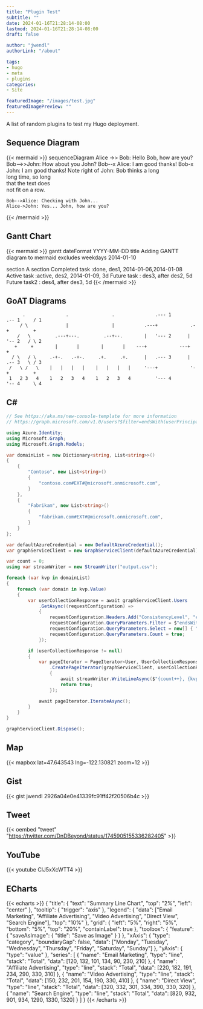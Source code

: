 ```yaml
---
title: "Plugin Test"
subtitle: ""
date: 2024-01-16T21:28:14-08:00
lastmod: 2024-01-16T21:28:14-08:00
draft: false

author: "jwendl"
authorLink: "/about"

tags:
- hugo
- meta
- plugins
categories:
- Site

featuredImage: "/images/test.jpg"
featuredImagePreview: ""
---
```


A list of random plugins to test my Hugo deployment.

<!--more-->

## Sequence Diagram

{{< mermaid >}}
sequenceDiagram
    Alice ->> Bob: Hello Bob, how are you?
    Bob-->>John: How about you John?
    Bob--x Alice: I am good thanks!
    Bob-x John: I am good thanks!
    Note right of John: Bob thinks a long<br/>long time, so long<br/>that the text does<br/>not fit on a row.

    Bob-->Alice: Checking with John...
    Alice->John: Yes... John, how are you?
{{< /mermaid >}}

## Gantt Chart

{{< mermaid >}}
gantt
dateFormat  YYYY-MM-DD
title Adding GANTT diagram to mermaid
excludes weekdays 2014-01-10

section A section
Completed task            :done,    des1, 2014-01-06,2014-01-08
Active task               :active,  des2, 2014-01-09, 3d
Future task               :         des3, after des2, 5d
Future task2               :         des4, after des3, 5d
{{< /mermaid >}}

## GoAT Diagrams

``` goat
      .               .                .               .--- 1          .-- 1     / 1
     / \              |                |           .---+            .-+         +
    /   \         .---+---.         .--+--.        |   '--- 2      |   '-- 2   / \ 2
   +     +        |       |        |       |    ---+            ---+          +
  / \   / \     .-+-.   .-+-.     .+.     .+.      |   .--- 3      |   .-- 3   \ / 3
 /   \ /   \    |   |   |   |    |   |   |   |     '---+            '-+         +
 1   2 3   4    1   2   3   4    1   2   3   4         '--- 4          '-- 4     \ 4

```

## C\#

``` csharp
// See https://aka.ms/new-console-template for more information
// https://graph.microsoft.com/v1.0/users?$filter=endsWith(userPrincipalName, 'contoso.com%23EXT%23%40microsoft.onmicrosoft.com')&$select=userPrincipalName&$count=true

using Azure.Identity;
using Microsoft.Graph;
using Microsoft.Graph.Models;

var domainList = new Dictionary<string, List<string>>()
{
    {
        "Contoso", new List<string>()
        {
            "contoso.com#EXT#@microsoft.onmicrosoft.com",
        }
    },
    {
        "Fabrikam", new List<string>()
        {
            "fabrikam.com#EXT#@microsoft.onmicrosoft.com",
        }
    }
};

var defaultAzureCredential = new DefaultAzureCredential();
var graphServiceClient = new GraphServiceClient(defaultAzureCredential);

var count = 0;
using var streamWriter = new StreamWriter("output.csv");

foreach (var kvp in domainList)
{
    foreach (var domain in kvp.Value)
    {
        var userCollectionResponse = await graphServiceClient.Users
            .GetAsync((requestConfiguration) =>
            {
                requestConfiguration.Headers.Add("ConsistencyLevel", "eventual");
                requestConfiguration.QueryParameters.Filter = $"endsWith(userPrincipalName, '{domain}')";
                requestConfiguration.QueryParameters.Select = new[] { "id, displayName, userPrincipalName" };
                requestConfiguration.QueryParameters.Count = true;
            });

        if (userCollectionResponse != null)
        {
            var pageIterator = PageIterator<User, UserCollectionResponse>
                .CreatePageIterator(graphServiceClient, userCollectionResponse, async (user) =>
                {
                    await streamWriter.WriteLineAsync($"{count++}, {kvp.Key}, {user.Id}, {user.DisplayName}, {user.UserPrincipalName}");
                    return true;
                });

            await pageIterator.IterateAsync();
        }
    }
}

graphServiceClient.Dispose();

```

## Map

{{< mapbox lat=47.643543 lng=-122.130821 zoom=12 >}}

## Gist

{{< gist jwendl 2926a04e0e41339fc91ff42f20506b4c >}}

## Tweet

{{< oembed "tweet" "https://twitter.com/DnDBeyond/status/1745905155336282405" >}}

## YouTube

{{< youtube ClJ5xXcWTT4 >}}

## ECharts

{{< echarts >}}
{
  "title": {
    "text": "Summary Line Chart",
    "top": "2%",
    "left": "center"
  },
  "tooltip": {
    "trigger": "axis"
  },
  "legend": {
    "data": ["Email Marketing", "Affiliate Advertising", "Video Advertising", "Direct View", "Search Engine"],
    "top": "10%"
  },
  "grid": {
    "left": "5%",
    "right": "5%",
    "bottom": "5%",
    "top": "20%",
    "containLabel": true
  },
  "toolbox": {
    "feature": {
      "saveAsImage": {
        "title": "Save as Image"
      }
    }
  },
  "xAxis": {
    "type": "category",
    "boundaryGap": false,
    "data": ["Monday", "Tuesday", "Wednesday", "Thursday", "Friday", "Saturday", "Sunday"]
  },
  "yAxis": {
    "type": "value"
  },
  "series": [
    {
      "name": "Email Marketing",
      "type": "line",
      "stack": "Total",
      "data": [120, 132, 101, 134, 90, 230, 210]
    },
    {
      "name": "Affiliate Advertising",
      "type": "line",
      "stack": "Total",
      "data": [220, 182, 191, 234, 290, 330, 310]
    },
    {
      "name": "Video Advertising",
      "type": "line",
      "stack": "Total",
      "data": [150, 232, 201, 154, 190, 330, 410]
    },
    {
      "name": "Direct View",
      "type": "line",
      "stack": "Total",
      "data": [320, 332, 301, 334, 390, 330, 320]
    },
    {
      "name": "Search Engine",
      "type": "line",
      "stack": "Total",
      "data": [820, 932, 901, 934, 1290, 1330, 1320]
    }
  ]
}
{{< /echarts >}}
